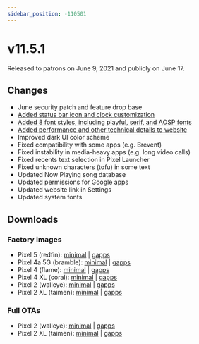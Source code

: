 ```yaml
---
sidebar_position: -110501
---
```


# v11.5.1

Released to patrons on June 9, 2021 and publicly on June 17.

## Changes

- June security patch and feature drop base
- [Added status bar icon and clock customization](../discover/screenshots.mdx#customization)
- [Added 8 font styles, including playful, serif, and AOSP fonts](../discover/screenshots.mdx#fonts)
- [Added performance and other technical details to website](../developers/details/performance.md)
- Improved dark UI color scheme
- Fixed compatibility with some apps (e.g. Brevent)
- Fixed instability in media-heavy apps (e.g. long video calls)
- Fixed recents text selection in Pixel Launcher
- Fixed unknown characters (tofu) in some text
- Updated Now Playing song database
- Updated permissions for Google apps
- Updated website link in Settings
- Updated system fonts

## Downloads

### Factory images

- Pixel 5 (redfin): [minimal](https://github.com/ProtonAOSP/android_device_google_redbull/releases/download/v11.5.1/proton-aosp_redfin-factory_11.5.1.zip) | [gapps](https://github.com/ProtonAOSP/android_device_google_redbull/releases/download/v11.5.1/proton-aosp_redfin-factory_11.5.1-gapps.zip)
- Pixel 4a 5G (bramble): [minimal](https://github.com/ProtonAOSP/android_device_google_redbull/releases/download/v11.5.1/proton-aosp_bramble-factory_11.5.1.zip) | [gapps](https://github.com/ProtonAOSP/android_device_google_redbull/releases/download/v11.5.1/proton-aosp_bramble-factory_11.5.1-gapps.zip)
- Pixel 4 (flame): [minimal](https://github.com/ProtonAOSP/android_device_google_redbull/releases/download/v11.5.1/proton-aosp_flame-factory_11.5.1.zip) | [gapps](https://github.com/ProtonAOSP/android_device_google_redbull/releases/download/v11.5.1/proton-aosp_flame-factory_11.5.1-gapps.zip)
- Pixel 4 XL (coral): [minimal](https://github.com/ProtonAOSP/android_device_google_redbull/releases/download/v11.5.1/proton-aosp_coral-factory_11.5.1.zip) | [gapps](https://github.com/ProtonAOSP/android_device_google_redbull/releases/download/v11.5.1/proton-aosp_coral-factory_11.5.1-gapps.zip)
- Pixel 2 (walleye): [minimal](https://github.com/ProtonAOSP/android_device_google_wahoo/releases/download/v11.5.1/proton-aosp_walleye-factory_11.5.1.zip) | [gapps](https://github.com/ProtonAOSP/android_device_google_wahoo/releases/download/v11.5.1/proton-aosp_walleye-factory_11.5.1-gapps.zip)
- Pixel 2 XL (taimen): [minimal](https://github.com/ProtonAOSP/android_device_google_wahoo/releases/download/v11.5.1/proton-aosp_taimen-factory_11.5.1.zip) | [gapps](https://github.com/ProtonAOSP/android_device_google_wahoo/releases/download/v11.5.1/proton-aosp_taimen-factory_11.5.1-gapps.zip)

### Full OTAs

- Pixel 2 (walleye): [minimal](https://github.com/ProtonAOSP/android_device_google_wahoo/releases/download/v11.5.1/proton-aosp_walleye-ota_11.5.1.zip) | [gapps](https://github.com/ProtonAOSP/android_device_google_wahoo/releases/download/v11.5.1/proton-aosp_walleye-ota_11.5.1-gapps.zip)
- Pixel 2 XL (taimen): [minimal](https://github.com/ProtonAOSP/android_device_google_wahoo/releases/download/v11.5.1/proton-aosp_taimen-ota_11.5.1.zip) | [gapps](https://github.com/ProtonAOSP/android_device_google_wahoo/releases/download/v11.5.1/proton-aosp_taimen-ota_11.5.1-gapps.zip)
